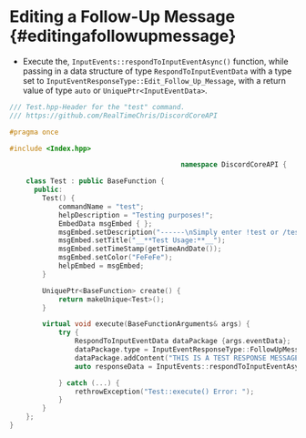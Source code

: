 Editing a Follow-Up Message {#editingafollowupmessage}
============
- Execute the, `InputEvents::respondToInputEventAsync()` function, while passing in a data structure of type `RespondToInputEventData` with a type set	to `InputEventResponseType::Edit_Follow_Up_Message`,	with a return value of type `auto` or `UniquePtr<InputEventData>`.

```cpp
/// Test.hpp-Header for the "test" command.
/// https://github.com/RealTimeChris/DiscordCoreAPI

#pragma once

#include <Index.hpp>

										  namespace DiscordCoreAPI {

	class Test : public BaseFunction {
	  public:
		Test() {
			commandName = "test";
			helpDescription = "Testing purposes!";
			EmbedData msgEmbed { };
			msgEmbed.setDescription("------\nSimply enter !test or /test!\n------");
			msgEmbed.setTitle("__**Test Usage:**__");
			msgEmbed.setTimeStamp(getTimeAndDate());
			msgEmbed.setColor("FeFeFe");
			helpEmbed = msgEmbed;
		}

		UniquePtr<BaseFunction> create() {
			return makeUnique<Test>();
		}

		virtual void execute(BaseFunctionArguments& args) {
			try {
				RespondToInputEventData dataPackage {args.eventData};
				dataPackage.type = InputEventResponseType::FollowUpMessageEdit;
				dataPackage.addContent("THIS IS A TEST RESPONSE MESSAGE!");
				auto responseData = InputEvents::respondToInputEventAsync(dataPackage);

			} catch (...) {
				rethrowException("Test::execute() Error: ");
			}
		}
	};
}
```
